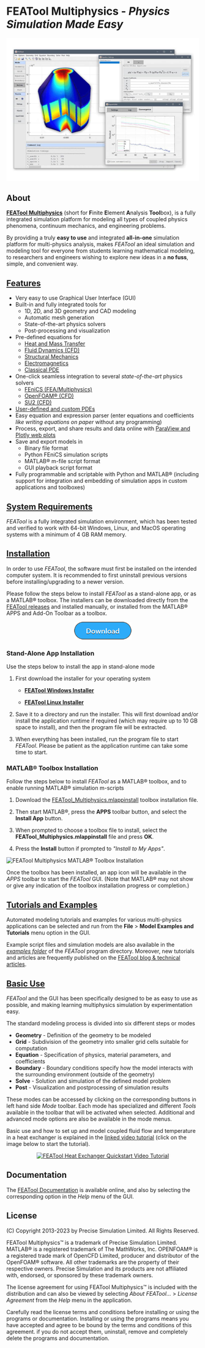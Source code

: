 FEATool Multiphysics - _Physics Simulation Made Easy_
=====================================================

![FEATool Multiphysics Screenshot](screenshot.jpg)

About
-----

[**FEATool Multiphysics**](https://www.featool.com) (short for
<b>F</b>inite <b>E</b>lement <b>A</b>nalysis <b>Tool</b>box), is a
fully integrated simulation platform for modeling all types of coupled
physics phenomena, continuum mechanics, and engineering problems.

By providing a truly **easy to use** and integrated **all-in-one**
simulation platform for multi-physics analysis, makes _FEATool_ an
ideal simulation and modeling tool for everyone from students learning
mathematical modeling, to researchers and engineers wishing to explore
new ideas in a **no fuss**, simple, and convenient way.


[Features](https://www.featool.com/featool-multiphysics-features)
--------

- Very easy to use Graphical User Interface (GUI)
- Built-in and fully integrated tools for
  + 1D, 2D, and 3D geometry and CAD modeling
  + Automatic mesh generation
  + State-of-the-art physics solvers
  + Post-processing and visualization
- Pre-defined equations for
  + [Heat and Mass Transfer](https://www.featool.com/multiphysics#heat-and-mass-transfer)
  + [Fluid Dynamics (CFD)](https://www.featool.com/cfd-toolbox)
  + [Structural Mechanics](https://www.featool.com/multiphysics#structural-mechanics)
  + [Electromagnetics](https://www.featool.com/multiphysics#electromagnetics)
  + [Classical PDE](https://www.featool.com/multiphysics#partial-differential-equations)
- One-click seamless integration to several _state-of-the-art_ physics solvers
  + [FEniCS (FEA/Multiphysics)](https://www.featool.com/doc/fenics.html)
  + [OpenFOAM® (CFD)](https://www.featool.com/doc/openfoam.html)
  + [SU2 (CFD)](https://www.featool.com/doc/su2.html)
- [User-defined and custom PDEs](https://www.featool.com/doc/physics.html#phys_ce)
- Easy equation and expression parser (enter equations and coefficients
  _like writing equations on paper_ without any programming)
- Process, export, and share results and data online with
  [ParaView and Plotly web plots](https://www.featool.com/web-plots)
- Save and export models in
  + Binary file format
  + Python FEniCS simulation scripts
  + MATLAB® m-file script format
  + GUI playback script format
- Fully programmable and scriptable with Python and MATLAB®
  (including support for integration and embedding of
  simulation apps in custom applications and toolboxes)


[System Requirements](https://www.featool.com/doc/quickstart.html#prereq)
-------------------

_FEATool_ is a fully integrated simulation environment, which has been
tested and verified to work with 64-bit Windows, Linux, and MacOS
operating systems with a minimum of 4 GB RAM memory.


[Installation](https://www.featool.com/doc/quickstart.html#install)
------------

In order to use _FEATool_, the software must first be installed on the
intended computer system. It is recommended to first uninstall
previous versions before installing/upgrading to a newer version.

Please follow the steps below to install _FEATool_ as a stand-alone
app, or as a MATLAB® toolbox. The installers can be downloaded
directly from the
[FEATool releases](https://github.com/precise-simulation/featool-multiphysics/releases/latest)
and installed manually, or installed from the MATLAB® APPS and Add-On
Toolbar as a toolbox.

<p align="center">
  <a href="https://www.featool.com/download" target="_blank">
    <img src="download.png" alt="FEATool Multiphysics Download" style="max-width:50%">
  </a>
</p>


### Stand-Alone App Installation

Use the steps below to install the app in stand-alone mode

1) First download the installer for your operating system

    + [**FEATool Windows Installer**](https://github.com/precise-simulation/featool-multiphysics/releases/latest/download/FEATool_Multiphysics_install.exe)

    + [**FEATool Linux Installer**](https://github.com/precise-simulation/featool-multiphysics/releases/latest/download/FEATool_Multiphysics.install)

2) Save it to a directory and run the installer. This will first
download and/or install the application runtime if required (which may
require up to 10 GB space to install), and then the program file will
be extracted.

3) When everything has been installed, run the program file to start
_FEATool_. Please be patient as the application runtime can take some
time to start.


### MATLAB® Toolbox Installation

Follow the steps below to install _FEATool_ as a MATLAB® toolbox, and
to enable running MATLAB® simulation m-scripts

1) Download the
   [FEATool_Multiphysics.mlappinstall](https://github.com/precise-simulation/featool-multiphysics/releases/latest/download/FEATool_Multiphysics.mlappinstall)
   toolbox installation file.

2) Then start MATLAB®, press the **APPS** toolbar button,
   and select the **Install App** button.

3) When prompted to choose a toolbox file to install, select the
   **FEATool_Multiphysics.mlappinstall** file and press **OK**.

4) Press the **Install** button if prompted to _"Install to My Apps"_.

![FEATool Multiphysics MATLAB® Toolbox Installation](https://www.featool.com/doc/featool-multiphysics-toolbox-installation_50.jpg)

Once the toolbox has been installed, an app icon will be available in
the _APPS_ toolbar to start the _FEATool_ GUI. (Note that MATLAB® may
not show or give any indication of the toolbox installation progress
or completion.)


[Tutorials and Examples](https://www.featool.com/doc/quickstart.html#tutorials_and_examples)
----------------------

Automated modeling tutorials and examples for various multi-physics
applications can be selected and run from the **File** > **Model
Examples and Tutorials** menu option in the GUI.

Example script files and simulation models are also available in the
[_examples folder_](https://github.com/precise-simulation/featool-multiphysics/tree/master/examples)
of the _FEATool_ program directory. Moreover, new tutorials and
articles are frequently published on the
[FEATool blog & technical articles](https://www.featool.com/articles).


[Basic Use](https://www.featool.com/doc/quickstart.html#qs_work)
---------

_FEATool_ and the GUI has been specifically designed to be as easy to
use as possible, and making learning multiphysics simulation by
experimentation easy.

The standard modeling process is divided into six different steps or modes

- **Geometry** - Definition of the geometry to be modeled
- **Grid**     - Subdivision of the geometry into smaller grid cells
                 suitable for computation
- **Equation** - Specification of physics, material parameters, and coefficients
- **Boundary** - Boundary conditions specify how the model interacts
                 with the surrounding environment (outside of the geometry)
- **Solve**    - Solution and simulation of the defined model problem
- **Post**     - Visualization and postprocessing of simulation results

These modes can be accessed by clicking on the corresponding buttons
in left hand side _Mode_ toolbar. Each mode has specialized and
different _Tools_ available in the toolbar that will be activated when
selected. Additional and advanced mode options are also be available
in the mode menus.

Basic use and how to set up and model coupled fluid flow and
temperature in a heat exchanger is explained in the
[linked video tutorial](https://youtu.be/TBfVWgYbGTw)
(click on the image below to start the tutorial).

<p align="center">
  <a href="https://www.youtube.com/watch?v=TBfVWgYbGTw" target="_blank">
    <img src="https://img.youtube.com/vi/TBfVWgYbGTw/0.jpg"
         alt="FEATool Heat Exchanger Quickstart Video Tutorial" style="max-width:100%">
  </a>
</p>


Documentation
-------------

The
[FEATool Documentation](https://www.featool.com/doc)
is available online, and also by selecting the corresponding option in
the _Help_ menu of the GUI.


License
-------

(C) Copyright 2013-2023 by Precise Simulation Limited.
All Rights Reserved.

FEATool Multiphysics™ is a trademark of Precise Simulation
Limited. MATLAB® is a registered trademark of The MathWorks,
Inc. OPENFOAM® is a registered trade mark of OpenCFD Limited, producer
and distributor of the OpenFOAM® software. All other trademarks are
the property of their respective owners. Precise Simulation and its
products are not affiliated with, endorsed, or sponsored by these
trademark owners.

The license agreement for using FEATool Multiphysics™ is included with
the distribution and can also be viewed by selecting
_About FEATool..._ > _License Agreement_ from the _Help_ menu in the
application.

Carefully read the license terms and conditions before installing or
using the programs or documentation. Installing or using the programs
means you have accepted and agree to be bound by the terms and
conditions of this agreement. if you do not accept them, uninstall,
remove and completely delete the programs and documentation.
